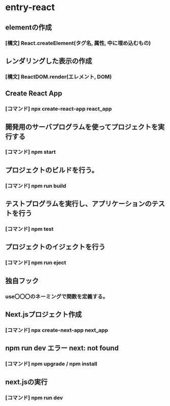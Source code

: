 # entry-react

## elementの作成
### [構文] React.createElement(タグ名, 属性, 中に埋め込むもの)

## レンダリングした表示の作成
### [構文] ReactDOM.render(エレメント, DOM)

## Create React App
### [コマンド] npx create-react-app react_app

## 開発用のサーバプログラムを使ってプロジェクトを実行する
### [コマンド] npm start

## プロジェクトのビルドを行う。
### [コマンド] npm run build

## テストプログラムを実行し、アプリケーションのテストを行う
### [コマンド] npm test

## プロジェクトのイジェクトを行う
### [コマンド] npm run eject

## 独自フック
### use〇〇〇のネーミングで関数を定義する。

## Next.jsプロジェクト作成
### [コマンド] npx create-next-app next_app

## npm run dev エラー next: not found
### [コマンド] npm upgrade / npm install

## next.jsの実行
### [コマンド] npm run dev